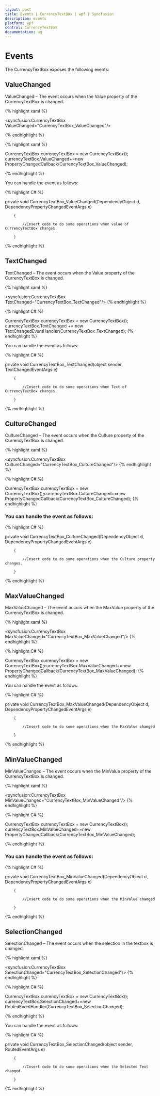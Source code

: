 ```yaml
---
layout: post
title: Events | CurrencyTextBox | wpf | Syncfusion
description: events
platform: wpf
control: CurrencyTextBox 
documentation: ug
---
```


# Events

The CurrencyTextBox exposes the following events:

## ValueChanged

ValueChanged – The event occurs when the Value property of the CurrencyTextBox is changed.



{% highlight xaml %}


<syncfusion:CurrencyTextBox ValueChanged="CurrencyTextBox_ValueChanged"/>

{% endhighlight %}

{% highlight xaml %}

CurrencyTextBox currencyTextBox = new CurrencyTextBox();
currencyTextBox.ValueChanged+=new PropertyChangedCallback(CurrencyTextBox_ValueChanged);

{% endhighlight %}


You can handle the event as follows:


{% highlight C# %}



private void CurrencyTextBox_ValueChanged(DependencyObject d, DependencyPropertyChangedEventArgs e)

        {

            //Insert code to do some operations when value of CurrencyTextBox changes.

        }
{% endhighlight %}

## TextChanged

TextChanged – The event occurs when the Value property of the CurrencyTextBox is changed.



{% highlight xaml %}


<syncfusion:CurrencyTextBox TextChanged="CurrencyTextBox_TextChanged"/>
{% endhighlight %}

{% highlight C# %}


CurrencyTextBox currencyTextBox = new CurrencyTextBox();
currencyTextBox.TextChanged += new TextChangedEventHandler(CurrencyTextBox_TextChanged);
{% endhighlight %}

You can handle the event as follows:


{% highlight C# %}





private void CurrencyTextBox_TextChanged(object sender, TextChangedEventArgs e)

        {

            //Insert code to do some operations when Text of CurrencyTextBox changes.

        }

{% endhighlight %}

## CultureChanged

CultureChanged – The event occurs when the Culture property of the CurrencyTextBox is changed.




{% highlight xaml %}


<syncfusion:CurrencyTextBox CultureChanged="CurrencyTextBox_CultureChanged"/>
{% endhighlight %}

{% highlight C# %}


CurrencyTextBox currencyTextBox = new CurrencyTextBox();currencyTextBox.CultureChanged+=new    PropertyChangedCallback(CurrencyTextBox_CultureChanged);
{% endhighlight %}


### You can handle the event as follows:


{% highlight C# %}





private void CurrencyTextBox_CultureChanged(DependencyObject d, DependencyPropertyChangedEventArgs e)

        {

            //Insert code to do some operations when the Culture property changes.

        }
{% endhighlight %}

## MaxValueChanged

MaxValueChanged – The event occurs when the MaxValue property of the CurrencyTextBox is changed.



{% highlight xaml %}


<syncfusion:CurrencyTextBox MaxValueChanged="CurrencyTextBox_MaxValueChanged"/>
{% endhighlight %}

{% highlight C# %}


CurrencyTextBox currencyTextBox = new CurrencyTextBox();currencyTextBox.MaxValueChanged+=new  PropertyChangedCallback(CurrencyTextBox_MaxValueChanged);
{% endhighlight %}


You can handle the event as follows:


{% highlight C# %}





private void CurrencyTextBox_MaxValueChanged(DependencyObject d, DependencyPropertyChangedEventArgs e)

        {

            //Insert code to do some operations when the MaxValue changed

        }
{% endhighlight %}

## MinValueChanged

MinValueChanged – The event occurs when the MinValue property of the CurrencyTextBox is changed.




{% highlight xaml %}


<syncfusion:CurrencyTextBox MinValueChanged="CurrencyTextBox_MinValueChanged"/>
{% endhighlight %}

{% highlight C# %}


CurrencyTextBox currencyTextBox = new CurrencyTextBox();
currencyTextBox.MinValueChanged+=new  PropertyChangedCallback(CurrencyTextBox_MinValueChanged);

{% endhighlight %}

### You can handle the event as follows:


{% highlight C# %}





private void CurrencyTextBox_MinValueChanged(DependencyObject d, DependencyPropertyChangedEventArgs e)

        {

            //Insert code to do some operations when the MinValue changed

        }
{% endhighlight %}
	

## SelectionChanged

SelectionChanged – The event occurs when the selection in the textbox is changed.



{% highlight xaml %}


<syncfusion:CurrencyTextBox SelectionChanged="CurrencyTextBox_SelectionChanged"/>
{% endhighlight %}

{% highlight C# %}



CurrencyTextBox currencyTextBox = new CurrencyTextBox();
currencyTextBox.SelectionChanged+=new RoutedEventHandler(CurrencyTextBox_SelectionChanged);

{% endhighlight %}

You can handle the event as follows:


{% highlight C# %}






private void CurrencyTextBox_SelectionChanged(object sender, RoutedEventArgs e)

        {

            //Insert code to do some operations when the Selected Text changed.

        }
{% endhighlight %}


